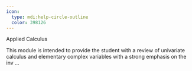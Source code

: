 ```yaml
---
icon:
  type: mdi:help-circle-outline
  color: 398126
---
```

Applied Calculus

This module is intended to provide the student with a review of univariate calculus and elementary complex variables with a strong emphasis on the inv ... 
